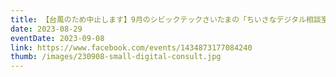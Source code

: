 ```yaml
---
title: 【台風のため中止します】9月のシビックテックさいたまの「ちいさなデジタル相談室」は9/8開催です。
date: 2023-08-29
eventDate: 2023-09-08
link: https://www.facebook.com/events/1434873177084240
thumb: /images/230908-small-digital-consult.jpg
---
```

